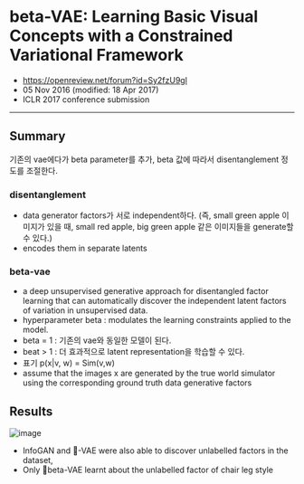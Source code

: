 # beta-VAE: Learning Basic Visual Concepts with a Constrained Variational Framework
- https://openreview.net/forum?id=Sy2fzU9gl
- 05 Nov 2016 (modified: 18 Apr 2017)
- ICLR 2017 conference submission
---
## Summary
기존의 vae에다가 beta parameter를 추가, beta 값에 따라서 disentanglement 정도를 조절한다.        
### disentanglement
- data generator factors가 서로 independent하다. (즉, small green apple 이미지가 있을 때, small red apple, big green apple 같은 이미지들을 generate할 수 있다.)
- encodes them in separate latents
### beta-vae
- a deep unsupervised generative approach for disentangled factor learning that can automatically discover the independent latent factors of variation in unsupervised data.
- hyperparameter beta : modulates the learning constraints applied to the model.
- beta = 1 : 기존의 vae와 동일한 모델이 된다.
- beat > 1 : 더 효과적으로 latent representation을 학습할 수 있다. 
- 표기 p(x|v, w) = Sim(v,w)
- assume that the images x are generated by the true world simulator using the corresponding ground truth data generative factors
## Results
![image](https://user-images.githubusercontent.com/70581043/134699874-6b73c48b-0a54-4eaa-b51f-1d8f6ee2bfbf.png)
- InfoGAN and -VAE were also able to discover unlabelled factors in the dataset,
- Only beta-VAE  learnt about the unlabelled factor of chair leg style